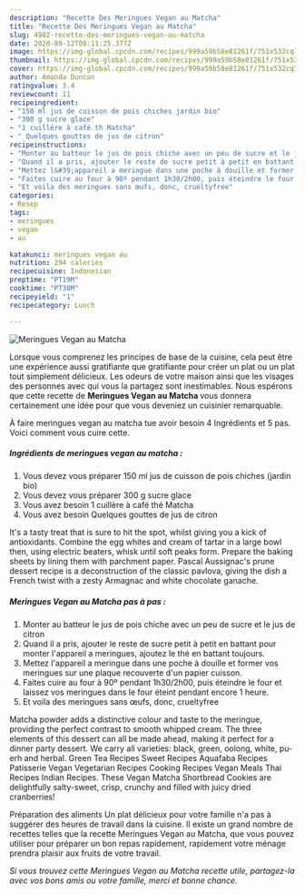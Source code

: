 ```yaml
---
description: "Recette Des Meringues Vegan au Matcha"
title: "Recette Des Meringues Vegan au Matcha"
slug: 4982-recette-des-meringues-vegan-au-matcha
date: 2020-09-12T08:11:25.377Z
image: https://img-global.cpcdn.com/recipes/999a59b58e81261f/751x532cq70/meringues-vegan-au-matcha-photo-principale-de-la-recette.jpg
thumbnail: https://img-global.cpcdn.com/recipes/999a59b58e81261f/751x532cq70/meringues-vegan-au-matcha-photo-principale-de-la-recette.jpg
cover: https://img-global.cpcdn.com/recipes/999a59b58e81261f/751x532cq70/meringues-vegan-au-matcha-photo-principale-de-la-recette.jpg
author: Amanda Duncan
ratingvalue: 3.4
reviewcount: 11
recipeingredient:
- "150 ml jus de cuisson de pois chiches jardin bio"
- "300 g sucre glace"
- "1 cuillère à café th Matcha"
- " Quelques gouttes de jus de citron"
recipeinstructions:
- "Monter au batteur le jus de pois chiche avec un peu de sucre et le jus de citron"
- "Quand il a pris, ajouter le reste de sucre petit à petit en battant pour monter l&#39;appareil a meringues, ajoutez le thé en battant toujours."
- "Mettez l&#39;appareil a meringue dans une poche à douille et former vos meringues sur une plaque recouverte d&#39;un papier cuisson."
- "Faites cuire au four à 90º pendant 1h30/2h00, puis éteindre le four et laissez vos meringues dans le four éteint pendant encore 1 heure."
- "Et voila des meringues sans œufs, donc, crueltyfree"
categories:
- Resep
tags:
- meringues
- vegan
- au

katakunci: meringues vegan au 
nutrition: 294 calories
recipecuisine: Indonesian
preptime: "PT19M"
cooktime: "PT30M"
recipeyield: "1"
recipecategory: Lunch

---
```



![Meringues Vegan au Matcha](https://img-global.cpcdn.com/recipes/999a59b58e81261f/751x532cq70/meringues-vegan-au-matcha-photo-principale-de-la-recette.jpg)

Lorsque vous comprenez les principes de base de la cuisine, cela peut être une expérience aussi gratifiante que gratifiante pour créer un plat ou un plat tout simplement délicieux. Les odeurs de votre maison ainsi que les visages des personnes avec qui vous la partagez sont inestimables. Nous espérons que cette recette de <strong> Meringues Vegan au Matcha </strong> vous donnera certainement une idée pour que vous deveniez un cuisinier remarquable.

<!--inarticleads1-->

À faire meringues vegan au matcha tue avoir besoin 4 Ingrédients et 5 pas. Voici comment vous cuire cette.

##### Ingrédients de meringues vegan au matcha :

1. Vous devez vous préparer 150 ml jus de cuisson de pois chiches (jardin bio)
1. Vous devez vous préparer 300 g sucre glace
1. Vous avez besoin 1 cuillère à café thé Matcha
1. Vous avez besoin  Quelques gouttes de jus de citron


It&#39;s a tasty treat that is sure to hit the spot, whilst giving you a kick of antioxidants. Combine the egg whites and cream of tartar in a large bowl then, using electric beaters, whisk until soft peaks form. Prepare the baking sheets by lining them with parchment paper. Pascal Aussignac&#39;s prune dessert recipe is a deconstruction of the classic pavlova, giving the dish a French twist with a zesty Armagnac and white chocolate ganache. 

<!--inarticleads2-->

##### Meringues Vegan au Matcha pas à pas :

1. Monter au batteur le jus de pois chiche avec un peu de sucre et le jus de citron
1. Quand il a pris, ajouter le reste de sucre petit à petit en battant pour monter l&#39;appareil a meringues, ajoutez le thé en battant toujours.
1. Mettez l&#39;appareil a meringue dans une poche à douille et former vos meringues sur une plaque recouverte d&#39;un papier cuisson.
1. Faites cuire au four à 90º pendant 1h30/2h00, puis éteindre le four et laissez vos meringues dans le four éteint pendant encore 1 heure.
1. Et voila des meringues sans œufs, donc, crueltyfree


Matcha powder adds a distinctive colour and taste to the meringue, providing the perfect contrast to smooth whipped cream. The three elements of this dessert can all be made ahead, making it perfect for a dinner party dessert. We carry all varieties: black, green, oolong, white, pu-erh and herbal. Green Tea Recipes Sweet Recipes Aquafaba Recipes Patisserie Vegan Vegetarian Recipes Cooking Recipes Vegan Meals Thai Recipes Indian Recipes. These Vegan Matcha Shortbread Cookies are delightfully salty-sweet, crisp, crunchy and filled with juicy dried cranberries! 

<!--inarticleads1-->

<p>
Préparation des aliments Un plat délicieux pour votre famille n'a pas à suggérer des heures de travail dans la cuisine. Il existe un grand nombre de recettes telles que la recette Meringues Vegan au Matcha, que vous pouvez utiliser pour préparer un bon repas rapidement, rapidement votre ménage prendra plaisir aux fruits de votre travail.
</p>

<p>
<i>Si vous trouvez cette Meringues Vegan au Matcha recette utile, partagez-la avec vos bons amis ou votre famille, merci et bonne chance.</i>
</p>
